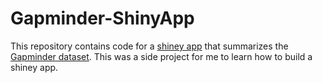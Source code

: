 # Gapminder-ShinyApp

This repository contains code for a [shiney app](https://peterwhitman.shinyapps.io/hw08_App/) that summarizes the [Gapminder dataset](https://www.gapminder.org/data/documentation/). This was a side project for me to learn how to build a shiney app.
